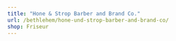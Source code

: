 ```yaml
---
title: "Hone & Strop Barber and Brand Co."
url: /bethlehem/hone-und-strop-barber-and-brand-co/
shop: Friseur
---
```

